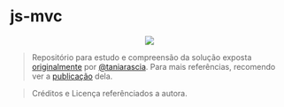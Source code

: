 # js-mvc

<div align=center>

[![](https://img.shields.io/badge/license-taniarascia-taniarascia)][taniarascia]

</div>


> Repositório para estudo e compreensão da solução exposta [originalmente][repodela] por [@taniarascia][taniarascia]. Para mais referências, recomendo ver a [publicação][taniapost] dela.

> Créditos e Licença referênciados a autora.

[taniarascia]: https://www.taniarascia.com
[taniapost]: https://www.taniarascia.com/javascript-mvc-todo-app/
[repodela]: https://github.com/taniarascia/mvc
